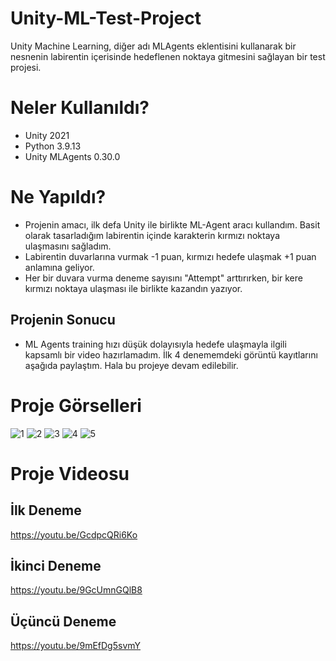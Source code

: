 # Unity-ML-Test-Project
Unity Machine Learning, diğer adı MLAgents eklentisini kullanarak bir nesnenin labirentin içerisinde hedeflenen noktaya gitmesini sağlayan bir test projesi.
# Neler Kullanıldı?
- Unity 2021
- Python 3.9.13
- Unity MLAgents 0.30.0
# Ne Yapıldı?
- Projenin amacı, ilk defa Unity ile birlikte ML-Agent aracı kullandım. Basit olarak tasarladığım labirentin içinde karakterin kırmızı noktaya ulaşmasını sağladım.
- Labirentin duvarlarına vurmak -1 puan, kırmızı hedefe ulaşmak +1 puan anlamına geliyor.
- Her bir duvara vurma deneme sayısını "Attempt" arttırırken, bir kere kırmızı noktaya ulaşması ile birlikte kazandın yazıyor.
## Projenin Sonucu
- ML Agents training hızı düşük dolayısıyla hedefe ulaşmayla ilgili kapsamlı bir video hazırlamadım. İlk 4 denememdeki görüntü kayıtlarını aşağıda paylaştım. Hala bu projeye devam edilebilir.
# Proje Görselleri
![1](https://github.com/ugursirvermez/Unity-ML-Test-Project/assets/6298796/5ed364ba-8107-4056-b8f4-4f50a71f787c)
![2](https://github.com/ugursirvermez/Unity-ML-Test-Project/assets/6298796/f6e8cc81-f1e7-4950-8b73-51da6b25cdb9)
![3](https://github.com/ugursirvermez/Unity-ML-Test-Project/assets/6298796/1bde9765-cf12-47f2-8c62-15aaad344149)
![4](https://github.com/ugursirvermez/Unity-ML-Test-Project/assets/6298796/a4962802-fd6d-497b-abca-6b4baed049e4)
![5](https://github.com/ugursirvermez/Unity-ML-Test-Project/assets/6298796/0e3c9fe3-4cf7-41bb-9ff3-3e0216a01672)
# Proje Videosu
## İlk Deneme
https://youtu.be/GcdpcQRi6Ko

## İkinci Deneme
https://youtu.be/9GcUmnGQlB8

## Üçüncü Deneme
https://youtu.be/9mEfDg5svmY
